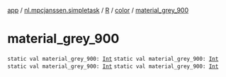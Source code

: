 [app](../../../index.md) / [nl.mpcjanssen.simpletask](../../index.md) / [R](../index.md) / [color](index.md) / [material_grey_900](.)

# material_grey_900

`static val material_grey_900: `[`Int`](https://kotlinlang.org/api/latest/jvm/stdlib/kotlin/-int/index.html)
`static val material_grey_900: `[`Int`](https://kotlinlang.org/api/latest/jvm/stdlib/kotlin/-int/index.html)
`static val material_grey_900: `[`Int`](https://kotlinlang.org/api/latest/jvm/stdlib/kotlin/-int/index.html)
`static val material_grey_900: `[`Int`](https://kotlinlang.org/api/latest/jvm/stdlib/kotlin/-int/index.html)